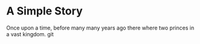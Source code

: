 # A Simple Story

Once upon a time, before many many years ago there where two princes in a vast kingdom.
git